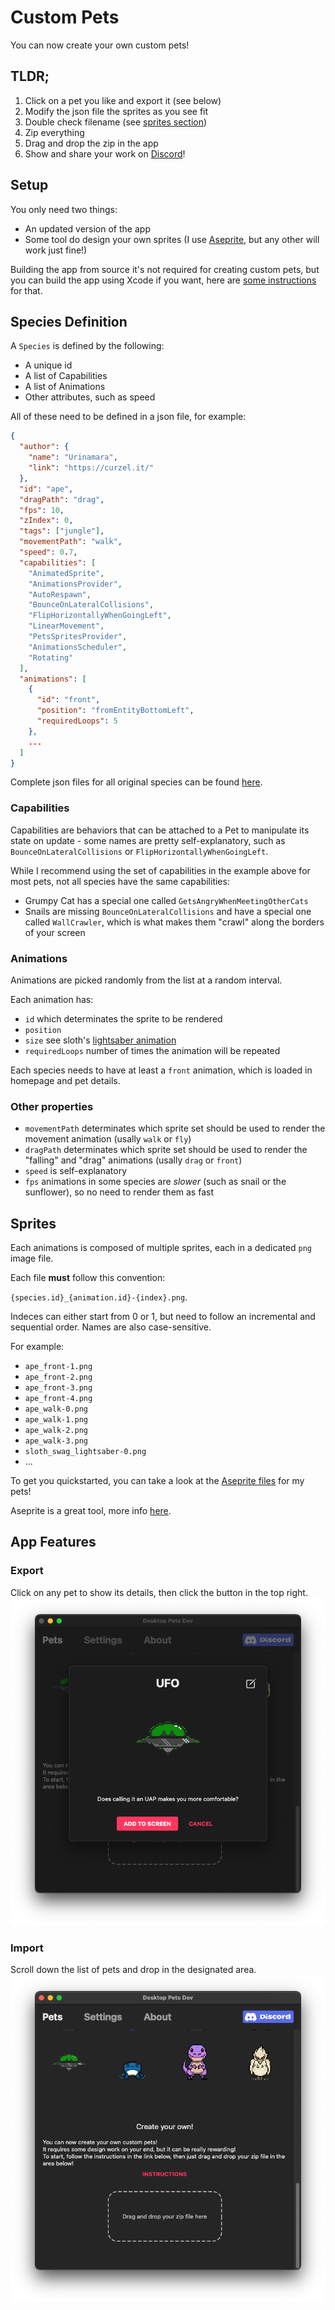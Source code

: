 # Custom Pets

You can now create your own custom pets!

## TLDR;
1. Click on a pet you like and export it (see below)
1. Modify the json file the sprites as you see fit
1. Double check filename (see [sprites section](#sprites))
1. Zip everything
1. Drag and drop the zip in the app
1. Show and share your work on [Discord](https://discord.gg/WvvnmPCy)!

## Setup
You only need two things: 
* An updated version of the app
* Some tool do design your own sprites (I use [Aseprite](https://github.com/aseprite/aseprite), but any other will work just fine!)

Building the app from source it's not required for creating custom pets, but you can build the app using Xcode if you want, here are [some instructions](https://github.com/curzel-it/pet-therapy) for that. 

## Species Definition
A `Species` is defined by the following: 
* A unique id
* A list of Capabilities
* A list of Animations
* Other attributes, such as speed

All of these need to be defined in a json file, for example:

``` json
{
  "author": {
    "name": "Urinamara",
    "link": "https://curzel.it/"
  },
  "id": "ape",
  "dragPath": "drag",
  "fps": 10,
  "zIndex": 0,
  "tags": ["jungle"],
  "movementPath": "walk",
  "speed": 0.7,
  "capabilities": [
    "AnimatedSprite",
    "AnimationsProvider",
    "AutoRespawn",
    "BounceOnLateralCollisions",
    "FlipHorizontallyWhenGoingLeft",
    "LinearMovement",
    "PetsSpritesProvider",
    "AnimationsScheduler",
    "Rotating"
  ],
  "animations": [
    {
      "id": "front",
      "position": "fromEntityBottomLeft",
      "requiredLoops": 5
    },
    ...
  ]
}
```

Complete json files for all original species can be found [here](https://github.com/curzel-it/pet-therapy/tree/main/Resources/Species).

### Capabilities
Capabilities are behaviors that can be attached to a Pet to manipulate its state on update - some names are pretty self-explanatory, such as `BounceOnLateralCollisions` or `FlipHorizontallyWhenGoingLeft`.

While I recommend using the set of capabilities in the example above for most pets, not all species have the same capabilities:
* Grumpy Cat has a special one called `GetsAngryWhenMeetingOtherCats`
* Snails are missing `BounceOnLateralCollisions` and have a special one called `WallCrawler`, which is what makes them "crawl" along the borders of your screen

### Animations
Animations are picked randomly from the list at a random interval.

Each animation has: 
* `id` which determinates the sprite to be rendered
* `position` 
* `size` see sloth's [lightsaber animation](https://github.com/curzel-it/pet-therapy/blob/main/Species/sloth.json)
* `requiredLoops` number of times the animation will be repeated

Each species needs to have at least a `front` animation, which is loaded in homepage and pet details.

### Other properties
* `movementPath` determinates which sprite set should be used to render the movement animation (usally `walk` or `fly`)
* `dragPath` determinates which sprite set should be used to render the "falling" and "drag" animations (usally `drag` or `front`)
* `speed` is self-explanatory
* `fps` animations in some species are *slower* (such as snail or the sunflower), so no need to render them as fast

## Sprites

Each animations is composed of multiple sprites, each in a dedicated `png` image file.

Each file **must** follow this convention: 

`{species.id}_{animation.id}-{index}.png`.

Indeces can either start from 0 or 1, but need to follow an incremental and sequential order. Names are also case-sensitive.

For example:
* `ape_front-1.png`
* `ape_front-2.png`
* `ape_front-3.png`
* `ape_front-4.png`
* `ape_walk-0.png`
* `ape_walk-1.png`
* `ape_walk-2.png`
* `ape_walk-3.png`
* `sloth_swag_lightsaber-0.png`
* ...

To get you quickstarted, you can take a look at the [Aseprite files](https://github.com/curzel-it/pet-therapy/tree/main/Aseprite) for my pets!

Aseprite is a great tool, more info [here](https://github.com/aseprite/aseprite).


## App Features
### Export
Click on any pet to show its details, then click the button in the top right.
![Pet details showing export button](custompets-export.png)

### Import
Scroll down the list of pets and drop in the designated area.
![Bottom of the homepage showing the drop area](custompets-droparea.png)
